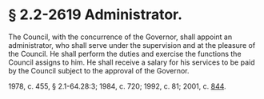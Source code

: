 # § 2.2-2619 Administrator.

<p>The Council, with the concurrence of the Governor, shall appoint an administrator, who shall serve under the supervision and at the pleasure of the Council. He shall perform the duties and exercise the functions the Council assigns to him. He shall receive a salary for his services to be paid by the Council subject to the approval of the Governor.</p><p>1978, c. 455, § 2.1-64.28:3; 1984, c. 720; 1992, c. 81; 2001, c. <a href='http://lis.virginia.gov/cgi-bin/legp604.exe?011+ful+CHAP0844'>844</a>.</p>